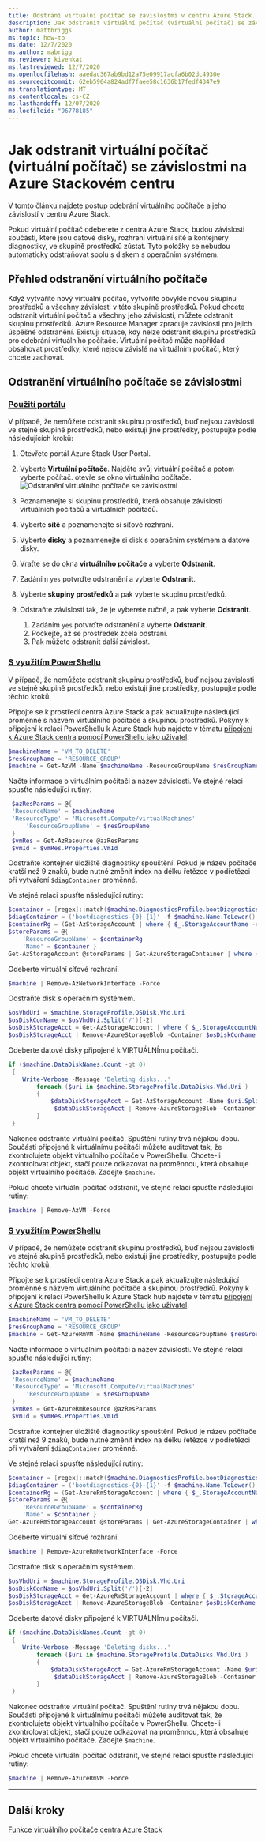 ```yaml
---
title: Odstraní virtuální počítač se závislostmi v centru Azure Stack.
description: Jak odstranit virtuální počítač (virtuální počítač) se závislostmi na Azure Stackovém centru
author: mattbriggs
ms.topic: how-to
ms.date: 12/7/2020
ms.author: mabrigg
ms.reviewer: kivenkat
ms.lastreviewed: 12/7/2020
ms.openlocfilehash: aaedac367ab9bd12a75e09917acfa6b02dc4930e
ms.sourcegitcommit: 62eb5964a824adf7faee58c1636b17fedf4347e9
ms.translationtype: MT
ms.contentlocale: cs-CZ
ms.lasthandoff: 12/07/2020
ms.locfileid: "96778185"
---
```

# <a name="how-to-delete-a-vm-virtual-machine-with-dependencies-on-azure-stack-hub"></a>Jak odstranit virtuální počítač (virtuální počítač) se závislostmi na Azure Stackovém centru

V tomto článku najdete postup odebrání virtuálního počítače a jeho závislostí v centru Azure Stack.

Pokud virtuální počítač odeberete z centra Azure Stack, budou závislosti součástí, které jsou datové disky, rozhraní virtuální sítě a kontejnery diagnostiky, ve skupině prostředků zůstat. Tyto položky se nebudou automaticky odstraňovat spolu s diskem s operačním systémem.

## <a name="delete-a-vm-overview"></a>Přehled odstranění virtuálního počítače

Když vytváříte nový virtuální počítač, vytvoříte obvykle novou skupinu prostředků a všechny závislosti v této skupině prostředků. Pokud chcete odstranit virtuální počítač a všechny jeho závislosti, můžete odstranit skupinu prostředků. Azure Resource Manager zpracuje závislosti pro jejich úspěšné odstranění. Existují situace, kdy nelze odstranit skupinu prostředků pro odebrání virtuálního počítače. Virtuální počítač může například obsahovat prostředky, které nejsou závislé na virtuálním počítači, který chcete zachovat.

## <a name="delete-a-vm-with-dependencies"></a>Odstranění virtuálního počítače se závislostmi

### <a name="with-the-portal"></a>[Použití portálu](#tab/portal)

V případě, že nemůžete odstranit skupinu prostředků, buď nejsou závislosti ve stejné skupině prostředků, nebo existují jiné prostředky, postupujte podle následujících kroků:

1. Otevřete portál Azure Stack User Portal.

2. Vyberte **Virtuální počítače**. Najděte svůj virtuální počítač a potom vyberte počítač. otevře se okno virtuálního počítače.  
![Odstranění virtuálního počítače se závislostmi](./media/delete-vm/azure-stack-hub-delete-vm-portal.png)  

3. Poznamenejte si skupinu prostředků, která obsahuje závislosti virtuálních počítačů a virtuálních počítačů.

4. Vyberte **sítě** a poznamenejte si síťové rozhraní.

5. Vyberte **disky** a poznamenejte si disk s operačním systémem a datové disky.

6. Vraťte se do okna **virtuálního počítače** a vyberte **Odstranit**.

7. Zadáním `yes` potvrďte odstranění a vyberte **Odstranit**.

7. Vyberte **skupiny prostředků** a pak vyberte skupinu prostředků.

8. Odstraňte závislosti tak, že je vyberete ručně, a pak vyberte **Odstranit**.
    1. Zadáním `yes` potvrďte odstranění a vyberte **Odstranit**.
    2. Počkejte, až se prostředek zcela odstraní.
    3. Pak můžete odstranit další závislost.

### <a name="with-powershell"></a>[S využitím PowerShellu](#tab/ps-az)

V případě, že nemůžete odstranit skupinu prostředků, buď nejsou závislosti ve stejné skupině prostředků, nebo existují jiné prostředky, postupujte podle těchto kroků.

Připojte se k prostředí centra Azure Stack a pak aktualizujte následující proměnné s názvem virtuálního počítače a skupinou prostředků. Pokyny k připojení k relaci PowerShellu k Azure Stack hub najdete v tématu [připojení k Azure Stack centra pomocí PowerShellu jako uživatel](azure-stack-powershell-configure-user.md).

```powershell
$machineName = 'VM_TO_DELETE'
$resGroupName = 'RESOURCE_GROUP'
$machine = Get-AzVM -Name $machineName -ResourceGroupName $resGroupName
```

Načte informace o virtuálním počítači a název závislosti. Ve stejné relaci spusťte následující rutiny:

```powershell
 $azResParams = @{
 'ResourceName' = $machineName
 'ResourceType' = 'Microsoft.Compute/virtualMachines'
     'ResourceGroupName' = $resGroupName
 }
 $vmRes = Get-AzResource @azResParams
 $vmId = $vmRes.Properties.VmId
```

Odstraňte kontejner úložiště diagnostiky spouštění. Pokud je název počítače kratší než 9 znaků, bude nutné změnit index na délku řetězce v podřetězci při vytváření `$diagContainer` proměnné. 

Ve stejné relaci spusťte následující rutiny:

```powershell
$container = [regex]::match($machine.DiagnosticsProfile.bootDiagnostics.storageUri, '^http[s]?://(.+?)\.').groups[1].value
$diagContainer = ('bootdiagnostics-{0}-{1}' -f $machine.Name.ToLower().Substring(0, 9), $vmId)
$containerRg = (Get-AzStorageAccount | where { $_.StorageAccountName -eq $container }).ResourceGroupName
$storeParams = @{
    'ResourceGroupName' = $containerRg
    'Name' = $container }
Get-AzStorageAccount @storeParams | Get-AzureStorageContainer | where { $_.Name-eq $diagContainer } | Remove-AzureStorageContainer -Force
```

Odeberte virtuální síťové rozhraní.

```powershell
$machine | Remove-AzNetworkInterface -Force
```

Odstraňte disk s operačním systémem.

```powershell
$osVhdUri = $machine.StorageProfile.OSDisk.Vhd.Uri
$osDiskConName = $osVhdUri.Split('/')[-2]
$osDiskStorageAcct = Get-AzStorageAccount | where { $_.StorageAccountName -eq $osVhdUri.Split('/')[2].Split('.')[0] }
$osDiskStorageAcct | Remove-AzureStorageBlob -Container $osDiskConName -Blob $osVhdUri.Split('/')[-1]
```

Odeberte datové disky připojené k VIRTUÁLNÍmu počítači.

```powershell
if ($machine.DataDiskNames.Count -gt 0)
 {
    Write-Verbose -Message 'Deleting disks...'
        foreach ($uri in $machine.StorageProfile.DataDisks.Vhd.Uri )
        {
            $dataDiskStorageAcct = Get-AzStorageAccount -Name $uri.Split('/')[2].Split('.')[0]
             $dataDiskStorageAcct | Remove-AzureStorageBlob -Container $uri.Split('/')[-2] -Blob $uri.Split('/')[-1] -ea Ignore
        }
 }
```

Nakonec odstraňte virtuální počítač. Spuštění rutiny trvá nějakou dobu. Součásti připojené k virtuálnímu počítači můžete auditovat tak, že zkontrolujete objekt virtuálního počítače v PowerShellu. Chcete-li zkontrolovat objekt, stačí pouze odkazovat na proměnnou, která obsahuje objekt virtuálního počítače. Zadejte `$machine`.

Pokud chcete virtuální počítač odstranit, ve stejné relaci spusťte následující rutiny:

```powershell
$machine | Remove-AzVM -Force
```
### <a name="with-powershell"></a>[S využitím PowerShellu](#tab/ps-azureRM)

V případě, že nemůžete odstranit skupinu prostředků, buď nejsou závislosti ve stejné skupině prostředků, nebo existují jiné prostředky, postupujte podle těchto kroků.

Připojte se k prostředí centra Azure Stack a pak aktualizujte následující proměnné s názvem virtuálního počítače a skupinou prostředků. Pokyny k připojení k relaci PowerShellu k Azure Stack hub najdete v tématu [připojení k Azure Stack centra pomocí PowerShellu jako uživatel](azure-stack-powershell-configure-user.md).

```powershell
$machineName = 'VM_TO_DELETE'
$resGroupName = 'RESOURCE_GROUP'
$machine = Get-AzureRmVM -Name $machineName -ResourceGroupName $resGroupName
```

Načte informace o virtuálním počítači a název závislosti. Ve stejné relaci spusťte následující rutiny:

```powershell
 $azResParams = @{
 'ResourceName' = $machineName
 'ResourceType' = 'Microsoft.Compute/virtualMachines'
     'ResourceGroupName' = $resGroupName
 }
 $vmRes = Get-AzureRmResource @azResParams
 $vmId = $vmRes.Properties.VmId
```

Odstraňte kontejner úložiště diagnostiky spouštění. Pokud je název počítače kratší než 9 znaků, bude nutné změnit index na délku řetězce v podřetězci při vytváření `$diagContainer` proměnné. 

Ve stejné relaci spusťte následující rutiny:

```powershell
$container = [regex]::match($machine.DiagnosticsProfile.bootDiagnostics.storageUri, '^http[s]?://(.+?)\.').groups[1].value
$diagContainer = ('bootdiagnostics-{0}-{1}' -f $machine.Name.ToLower().Substring(0, 9), $vmId)
$containerRg = (Get-AzureRmStorageAccount | where { $_.StorageAccountName -eq $container }).ResourceGroupName
$storeParams = @{
    'ResourceGroupName' = $containerRg
    'Name' = $container }
Get-AzureRmStorageAccount @storeParams | Get-AzureStorageContainer | where { $_.Name-eq $diagContainer } | Remove-AzureStorageContainer -Force
```

Odeberte virtuální síťové rozhraní.

```powershell
$machine | Remove-AzureRmNetworkInterface -Force
```

Odstraňte disk s operačním systémem.

```powershell
$osVhdUri = $machine.StorageProfile.OSDisk.Vhd.Uri
$osDiskConName = $osVhdUri.Split('/')[-2]
$osDiskStorageAcct = Get-AzureRmStorageAccount | where { $_.StorageAccountName -eq $osVhdUri.Split('/')[2].Split('.')[0] }
$osDiskStorageAcct | Remove-AzureStorageBlob -Container $osDiskConName -Blob $osVhdUri.Split('/')[-1]
```

Odeberte datové disky připojené k VIRTUÁLNÍmu počítači.

```powershell
if ($machine.DataDiskNames.Count -gt 0)
 {
    Write-Verbose -Message 'Deleting disks...'
        foreach ($uri in $machine.StorageProfile.DataDisks.Vhd.Uri )
        {
            $dataDiskStorageAcct = Get-AzureRmStorageAccount -Name $uri.Split('/')[2].Split('.')[0]
             $dataDiskStorageAcct | Remove-AzureStorageBlob -Container $uri.Split('/')[-2] -Blob $uri.Split('/')[-1] -ea Ignore
        }
 }
```

Nakonec odstraňte virtuální počítač. Spuštění rutiny trvá nějakou dobu. Součásti připojené k virtuálnímu počítači můžete auditovat tak, že zkontrolujete objekt virtuálního počítače v PowerShellu. Chcete-li zkontrolovat objekt, stačí pouze odkazovat na proměnnou, která obsahuje objekt virtuálního počítače. Zadejte `$machine`.

Pokud chcete virtuální počítač odstranit, ve stejné relaci spusťte následující rutiny:

```powershell
$machine | Remove-AzureRmVM -Force
```
---
## <a name="next-steps"></a>Další kroky

[Funkce virtuálního počítače centra Azure Stack](azure-stack-vm-considerations.md)